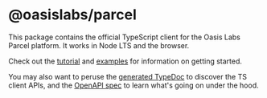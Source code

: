 # @oasislabs/parcel

This package contains the official TypeScript client for the
Oasis Labs Parcel platform. It works in Node LTS and the browser.

Check out the [tutorial][] and [examples][] for information on getting started.

You may also want to peruse the [generated TypeDoc][] to
discover the TS client APIs, and the [OpenAPI spec][]
to learn what's going on under the hood.

[examples]: https://github.com/oasislabs/parcel-examples/tree/latest
[tutorial]: https://docs.oasislabs.com/parcel/latest
[generated TypeDoc]: https://docs.oasislabs.com/parcel/latest/typedoc/
[OpenAPI spec]: https://docs.oasislabs.com/parcel/latest/parcel-api.html
